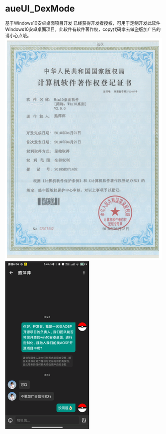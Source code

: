 # aueUI_DexMode
基于Windows10安卓桌面项目开发
已经获得开发者授权，可用于定制开发此软件
Windows10安卓桌面项目，此软件有软件著作权，copy代码拿去做盗版加广告的请小心点哦。
![软件著作权](./windows10_android_desktop_software_copyright.jpg "Win10安卓桌面-软件著作权")
![开发者授权](./授权.png "开发者授权-aueUI_DexMode")
